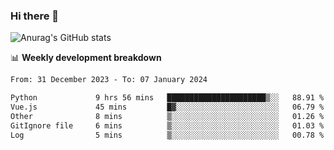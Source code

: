 ### Hi there 👋
![Anurag's GitHub stats](https://github-readme-stats.vercel.app/api?username=jami1024&show_icons=true&theme=radical)

📊 **Weekly development breakdown**
<!--START_SECTION:waka-->

```txt
From: 31 December 2023 - To: 07 January 2024

Python             9 hrs 56 mins   ██████████████████████▒░░   88.91 %
Vue.js             45 mins         █▓░░░░░░░░░░░░░░░░░░░░░░░   06.79 %
Other              8 mins          ▒░░░░░░░░░░░░░░░░░░░░░░░░   01.26 %
GitIgnore file     6 mins          ▒░░░░░░░░░░░░░░░░░░░░░░░░   01.03 %
Log                5 mins          ▒░░░░░░░░░░░░░░░░░░░░░░░░   00.78 %
```

<!--END_SECTION:waka-->
<!--
**jami1024/jami1024** is a ✨ _special_ ✨ repository because its `README.md` (this file) appears on your GitHub profile.

Here are some ideas to get you started:

- 🔭 I’m currently working on ...
- 🌱 I’m currently learning ...
- 👯 I’m looking to collaborate on ...
- 🤔 I’m looking for help with ...
- 💬 Ask me about ...
- 📫 How to reach me: ...
- 😄 Pronouns: ...
- ⚡ Fun fact: ...
-->

